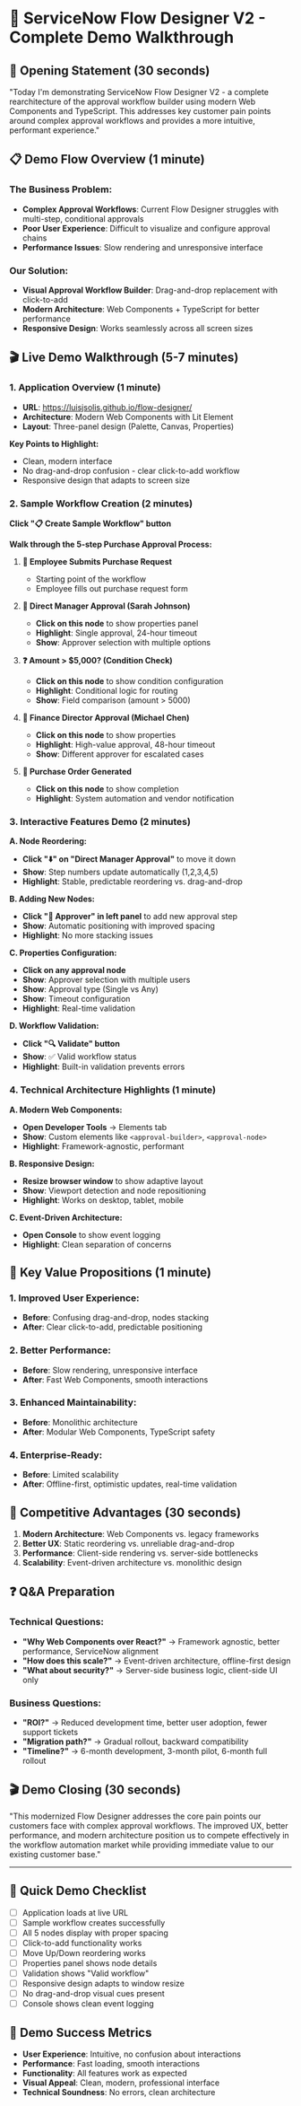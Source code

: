 # 🎯 ServiceNow Flow Designer V2 - Complete Demo Walkthrough

## 🚀 **Opening Statement (30 seconds)**
"Today I'm demonstrating ServiceNow Flow Designer V2 - a complete rearchitecture of the approval workflow builder using modern Web Components and TypeScript. This addresses key customer pain points around complex approval workflows and provides a more intuitive, performant experience."

## 📋 **Demo Flow Overview (1 minute)**

### **The Business Problem:**
- **Complex Approval Workflows**: Current Flow Designer struggles with multi-step, conditional approvals
- **Poor User Experience**: Difficult to visualize and configure approval chains
- **Performance Issues**: Slow rendering and unresponsive interface

### **Our Solution:**
- **Visual Approval Workflow Builder**: Drag-and-drop replacement with click-to-add
- **Modern Architecture**: Web Components + TypeScript for better performance
- **Responsive Design**: Works seamlessly across all screen sizes

## 🎬 **Live Demo Walkthrough (5-7 minutes)**

### **1. Application Overview (1 minute)**
- **URL**: https://luisjsolis.github.io/flow-designer/
- **Architecture**: Modern Web Components with Lit Element
- **Layout**: Three-panel design (Palette, Canvas, Properties)

**Key Points to Highlight:**
- Clean, modern interface
- No drag-and-drop confusion - clear click-to-add workflow
- Responsive design that adapts to screen size

### **2. Sample Workflow Creation (2 minutes)**

**Click "📋 Create Sample Workflow" button**

**Walk through the 5-step Purchase Approval Process:**

1. **🚀 Employee Submits Purchase Request**
   - Starting point of the workflow
   - Employee fills out purchase request form

2. **👤 Direct Manager Approval (Sarah Johnson)**
   - **Click on this node** to show properties panel
   - **Highlight**: Single approval, 24-hour timeout
   - **Show**: Approver selection with multiple options

3. **❓ Amount > $5,000? (Condition Check)**
   - **Click on this node** to show condition configuration
   - **Highlight**: Conditional logic for routing
   - **Show**: Field comparison (amount > 5000)

4. **👤 Finance Director Approval (Michael Chen)**
   - **Click on this node** to show properties
   - **Highlight**: High-value approval, 48-hour timeout
   - **Show**: Different approver for escalated cases

5. **🏁 Purchase Order Generated**
   - **Click on this node** to show completion
   - **Highlight**: System automation and vendor notification

### **3. Interactive Features Demo (2 minutes)**

**A. Node Reordering:**
- **Click "⬇️" on "Direct Manager Approval"** to move it down
- **Show**: Step numbers update automatically (1,2,3,4,5)
- **Highlight**: Stable, predictable reordering vs. drag-and-drop

**B. Adding New Nodes:**
- **Click "👤 Approver" in left panel** to add new approval step
- **Show**: Automatic positioning with improved spacing
- **Highlight**: No more stacking issues

**C. Properties Configuration:**
- **Click on any approval node**
- **Show**: Approver selection with multiple users
- **Show**: Approval type (Single vs Any)
- **Show**: Timeout configuration
- **Highlight**: Real-time validation

**D. Workflow Validation:**
- **Click "🔍 Validate" button**
- **Show**: ✅ Valid workflow status
- **Highlight**: Built-in validation prevents errors

### **4. Technical Architecture Highlights (1 minute)**

**A. Modern Web Components:**
- **Open Developer Tools** → Elements tab
- **Show**: Custom elements like `<approval-builder>`, `<approval-node>`
- **Highlight**: Framework-agnostic, performant

**B. Responsive Design:**
- **Resize browser window** to show adaptive layout
- **Show**: Viewport detection and node repositioning
- **Highlight**: Works on desktop, tablet, mobile

**C. Event-Driven Architecture:**
- **Open Console** to show event logging
- **Highlight**: Clean separation of concerns

## 🎯 **Key Value Propositions (1 minute)**

### **1. Improved User Experience:**
- **Before**: Confusing drag-and-drop, nodes stacking
- **After**: Clear click-to-add, predictable positioning

### **2. Better Performance:**
- **Before**: Slow rendering, unresponsive interface
- **After**: Fast Web Components, smooth interactions

### **3. Enhanced Maintainability:**
- **Before**: Monolithic architecture
- **After**: Modular Web Components, TypeScript safety

### **4. Enterprise-Ready:**
- **Before**: Limited scalability
- **After**: Offline-first, optimistic updates, real-time validation

## 🚀 **Competitive Advantages (30 seconds)**

1. **Modern Architecture**: Web Components vs. legacy frameworks
2. **Better UX**: Static reordering vs. unreliable drag-and-drop
3. **Performance**: Client-side rendering vs. server-side bottlenecks
4. **Scalability**: Event-driven architecture vs. monolithic design

## ❓ **Q&A Preparation**

### **Technical Questions:**
- **"Why Web Components over React?"** → Framework agnostic, better performance, ServiceNow alignment
- **"How does this scale?"** → Event-driven architecture, offline-first design
- **"What about security?"** → Server-side business logic, client-side UI only

### **Business Questions:**
- **"ROI?"** → Reduced development time, better user adoption, fewer support tickets
- **"Migration path?"** → Gradual rollout, backward compatibility
- **"Timeline?"** → 6-month development, 3-month pilot, 6-month full rollout

## 🎬 **Demo Closing (30 seconds)**
"This modernized Flow Designer addresses the core pain points our customers face with complex approval workflows. The improved UX, better performance, and modern architecture position us to compete effectively in the workflow automation market while providing immediate value to our existing customer base."

---

## 📱 **Quick Demo Checklist**

- [ ] Application loads at live URL
- [ ] Sample workflow creates successfully
- [ ] All 5 nodes display with proper spacing
- [ ] Click-to-add functionality works
- [ ] Move Up/Down reordering works
- [ ] Properties panel shows node details
- [ ] Validation shows "Valid workflow"
- [ ] Responsive design adapts to window resize
- [ ] No drag-and-drop visual cues present
- [ ] Console shows clean event logging

## 🎯 **Demo Success Metrics**

- **User Experience**: Intuitive, no confusion about interactions
- **Performance**: Fast loading, smooth interactions
- **Functionality**: All features work as expected
- **Visual Appeal**: Clean, modern, professional interface
- **Technical Soundness**: No errors, clean architecture
